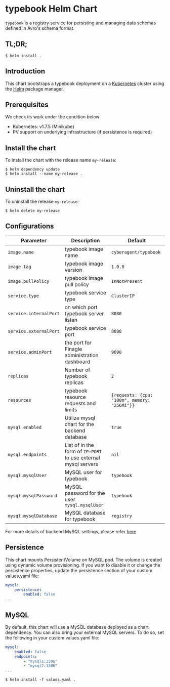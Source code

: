 
# typebook Helm Chart
`typebook` is a registry service for persisting and managing data schemas defined in Avro's schema format.

## TL;DR;
```
$ helm install .
```

## Introduction

This chart bootstraps a typebook deployment on a [Kubernetes](http://kubernetes.io) cluster using the [Helm](https://helm.sh) package manager.

## Prerequisites
We check its work under the condition below
- Kubernetes: v1.7.5 (Minikube)
- PV support on underlying infrastructure (if persistence is required)

## Install the chart
To install the chart with the release name `my-release`:
```
$ helm dependency update
$ helm install --name my-release .
```

## Uninstall the chart
To uninstall the release `my-release`:
```
$ helm delete my-release
```

## Configurations

| Parameter               | Description                           | Default                                                    |
| ----------------------- | ----------------------------------    | ---------------------------------------------------------- |
| `image.name` | typebook image name | `cyberagent/typebook` |
| `image.tag`  | typebook image version | `1.0.0` |
| `image.pullPolicy` | typebook image pull policy | `InNotPresent` |
| `service.type` | typebook service type | `ClusterIP` |
| `service.internalPort` | on which port typebook server listen | `8080` |
| `service.externalPort` | typebook service port | `8888` |
| `service.adminPort` | the port for Finagle administration dashboard | `9090` |
| `replicas` | Number of typebook replicas | `2` |
| `resources` | typebook resource requests and limits | `{requests: {cpu: "100m", memory: "256Mi"}}` |
| `mysql.enabled` | Utilize mysql chart for the backend database | `true` |
| `mysql.endpoints` | List of in the form of `IP:PORT` to use external mysql servers | `nil` |
| `mysql.mysqlUser` | MySQL user for typebook | `typebook` |
| `mysql.mysqlPassword` | MySQL password for the user `mysql.mysqlUser` | `typebook` |
| `mysql.mysqlDatabase` | MySQL database for typebook | `registry` |

For more details of backend MySQL settings, please refer [here](https://github.com/kubernetes/charts/tree/master/stable/mysql)


## Persistence

This chart mounts PersistentVolume on MySQL pod. 
The volume is created using dynamic volume provisioning. 
If you want to disable it or change the persistence properties, update the persistence section of your custom values.yaml file:

``` values.yaml
mysql:
    persistence:
        enabled: false
...
```

## MySQL
By default, this chart will use a MySQL database deployed as a chart dependency.
You can also bring your external MySQL servers.
To do so, set the following in your custom values.yaml file:

```values.yaml
mysql:
    enabled: false
    endpoints:
        - "mysql1:3306"
        - "mysql2:3306"
...
```

```
$ helm install -f values.yaml .
```